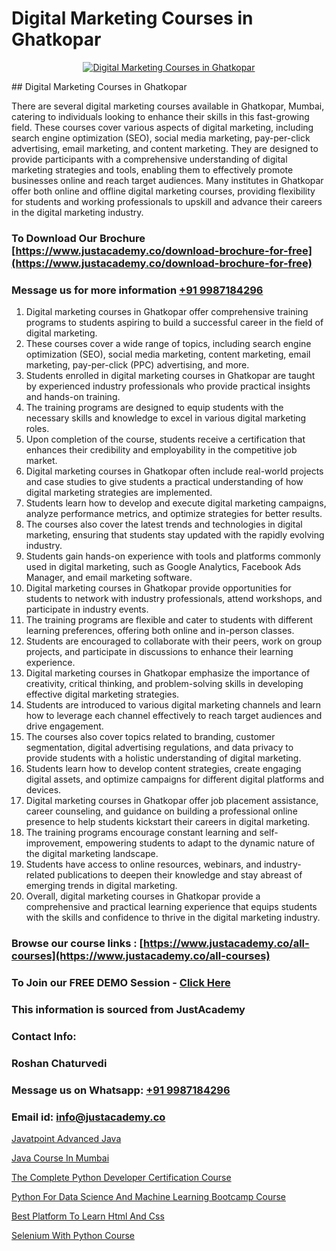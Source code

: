 # Digital Marketing Courses in Ghatkopar

<p align="center">
  <a href="https://justacademy.co/course-detail/digital-marketing">
    <img src="https://justacademy.co/storage2/course_image/1676636720_course_image.webp" alt="Digital Marketing Courses in Ghatkopar">
  </a>
</p>
## Digital Marketing Courses in Ghatkopar

There are several digital marketing courses available in Ghatkopar, Mumbai, catering to individuals looking to enhance their skills in this fast-growing field. These courses cover various aspects of digital marketing, including search engine optimization (SEO), social media marketing, pay-per-click advertising, email marketing, and content marketing. They are designed to provide participants with a comprehensive understanding of digital marketing strategies and tools, enabling them to effectively promote businesses online and reach target audiences. Many institutes in Ghatkopar offer both online and offline digital marketing courses, providing flexibility for students and working professionals to upskill and advance their careers in the digital marketing industry.
### To Download Our Brochure [https://www.justacademy.co/download-brochure-for-free](https://www.justacademy.co/download-brochure-for-free)
### Message us for more information [+91 9987184296](https://api.whatsapp.com/send?phone=919987184296)
1) Digital marketing courses in Ghatkopar offer comprehensive training programs to students aspiring to build a successful career in the field of digital marketing.
2) These courses cover a wide range of topics, including search engine optimization (SEO), social media marketing, content marketing, email marketing, pay-per-click (PPC) advertising, and more.
3) Students enrolled in digital marketing courses in Ghatkopar are taught by experienced industry professionals who provide practical insights and hands-on training.
4) The training programs are designed to equip students with the necessary skills and knowledge to excel in various digital marketing roles.
5) Upon completion of the course, students receive a certification that enhances their credibility and employability in the competitive job market.
6) Digital marketing courses in Ghatkopar often include real-world projects and case studies to give students a practical understanding of how digital marketing strategies are implemented.
7) Students learn how to develop and execute digital marketing campaigns, analyze performance metrics, and optimize strategies for better results.
8) The courses also cover the latest trends and technologies in digital marketing, ensuring that students stay updated with the rapidly evolving industry.
9) Students gain hands-on experience with tools and platforms commonly used in digital marketing, such as Google Analytics, Facebook Ads Manager, and email marketing software.
10) Digital marketing courses in Ghatkopar provide opportunities for students to network with industry professionals, attend workshops, and participate in industry events.
11) The training programs are flexible and cater to students with different learning preferences, offering both online and in-person classes.
12) Students are encouraged to collaborate with their peers, work on group projects, and participate in discussions to enhance their learning experience.
13) Digital marketing courses in Ghatkopar emphasize the importance of creativity, critical thinking, and problem-solving skills in developing effective digital marketing strategies.
14) Students are introduced to various digital marketing channels and learn how to leverage each channel effectively to reach target audiences and drive engagement.
15) The courses also cover topics related to branding, customer segmentation, digital advertising regulations, and data privacy to provide students with a holistic understanding of digital marketing.
16) Students learn how to develop content strategies, create engaging digital assets, and optimize campaigns for different digital platforms and devices.
17) Digital marketing courses in Ghatkopar offer job placement assistance, career counseling, and guidance on building a professional online presence to help students kickstart their careers in digital marketing.
18) The training programs encourage constant learning and self-improvement, empowering students to adapt to the dynamic nature of the digital marketing landscape.
19) Students have access to online resources, webinars, and industry-related publications to deepen their knowledge and stay abreast of emerging trends in digital marketing.
20) Overall, digital marketing courses in Ghatkopar provide a comprehensive and practical learning experience that equips students with the skills and confidence to thrive in the digital marketing industry.

### Browse our course links : [https://www.justacademy.co/all-courses](https://www.justacademy.co/all-courses) 
### To Join our FREE DEMO Session - [Click Here](https://www.justacademy.co/register-for-course-demo)


### This information is sourced from JustAcademy
### Contact Info:
### Roshan Chaturvedi
### Message us on Whatsapp: [+91 9987184296](https://api.whatsapp.com/send?phone=919987184296)
### Email id: [info@justacademy.co](mailto:info@justacademy.co)
                
[Javatpoint Advanced Java](https://www.linkedin.com/pulse/javatpoint-advanced-java-justacademy-kolkata-wklxe?trackingId=ynzEZpttuiarEVCtD%2FFHig%3D%3D&lipi=urn%3Ali%3Apage%3Ad_flagship3_company_admin%3B57ggr4WVTUuBeEA%2FxPy55A%3D%3D)

[Java Course In Mumbai](https://www.linkedin.com/pulse/java-course-mumbai-justacademy-chandigarh-as6ee/)

[The Complete Python Developer Certification Course](https://medium.com/@ranepooja/the-complete-python-developer-certification-course-e0928386f811)

[Python For Data Science And Machine Learning Bootcamp Course](https://medium.com/@shivamja27/python-for-data-science-and-machine-learning-bootcamp-course-15f6ae344864)

[Best Platform To Learn Html And Css](https://justacademyin.github.io/justacademy/best-platform-to-learn-html-and-css)

[Selenium With Python Course](https://justacademyin.github.io/justacademy/selenium-with-python-course)

